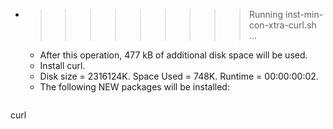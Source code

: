 * >>>>>>>>> Running inst-min-con-xtra-curl.sh ...
  * After this operation, 477 kB of additional disk space will be used.
  * Install curl.
  * Disk size = 2316124K. Space Used = 748K. Runtime = 00:00:00:02.
  * The following NEW packages will be installed:
  ```bash
curl
  ```
